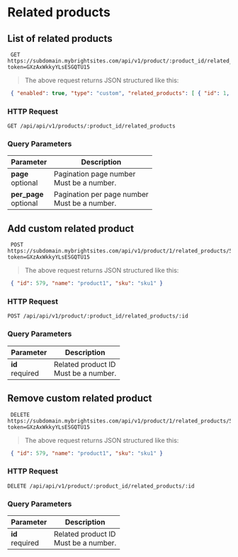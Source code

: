 #  Related products 

## List of related products

```shell
 GET https://subdomain.mybrightsites.com/api/v1/product/:product_id/related_products?token=GXzAxWkkyYLsESGQTU15 
```

> The above request returns JSON structured like this:

```json
 { "enabled": true, "type": "custom", "related_products": [ { "id": 1, "name": "product", "sku": "SKU" } ], "meta": { "total": 1, "offset": 0, "limit": 0 } } 
```

### HTTP Request

`GET /api/api/v1/products/:product_id/related_products`

### Query Parameters

Parameter | Description
--------- | -----------
<div><strong>page </strong></div><div> optional </div> | <div>Pagination page number</div><div> Must be a number. </div>
<div><strong>per_page </strong></div><div> optional </div> | <div>Pagination per page number</div><div> Must be a number. </div>


## Add custom related product

```shell
 POST https://subdomain.mybrightsites.com/api/v1/product/1/related_products/579?token=GXzAxWkkyYLsESGQTU15 
```

> The above request returns JSON structured like this:

```json
 { "id": 579, "name": "product1", "sku": "sku1" } 
```

### HTTP Request

`POST /api/api/v1/product/:product_id/related_products/:id`

### Query Parameters

Parameter | Description
--------- | -----------
<div><strong>id </strong></div><div> required </div> | <div>Related product ID</div><div> Must be a number. </div>


## Remove custom related product

```shell
 DELETE https://subdomain.mybrightsites.com/api/v1/product/1/related_products/579?token=GXzAxWkkyYLsESGQTU15 
```

> The above request returns JSON structured like this:

```json
 { "id": 579, "name": "product1", "sku": "sku1" } 
```

### HTTP Request

`DELETE /api/api/v1/product/:product_id/related_products/:id`

### Query Parameters

Parameter | Description
--------- | -----------
<div><strong>id </strong></div><div> required </div> | <div>Related product ID</div><div> Must be a number. </div>


